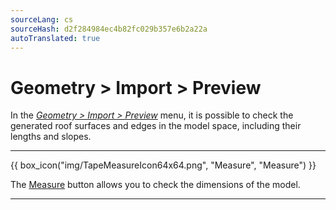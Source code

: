 ```yaml
---
sourceLang: cs
sourceHash: d2f284984ec4b82fc029b357e6b2a22a
autoTranslated: true
---
```


# Geometry &gt; Import &gt; Preview
<p>In the <u><i>Geometry &gt; Import &gt; Preview</i></u> menu, it is possible to check the generated roof surfaces and edges in the model space, including their lengths and slopes.</p>

<hr class="main">

<p>
{{ box_icon("img/TapeMeasureIcon64x64.png", "Measure", "Measure") }}
</p>

<p>The <u>Measure</u> button allows you to check the dimensions of the model.</p>

<hr class="main">

<!-- product: HiStruct Roofs -->